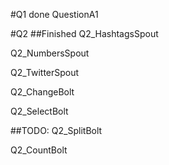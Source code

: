 #Q1
done
QuestionA1

#Q2
##Finished
Q2_HashtagsSpout

Q2_NumbersSpout

Q2_TwitterSpout

Q2_ChangeBolt

Q2_SelectBolt

##TODO:
Q2_SplitBolt

Q2_CountBolt


